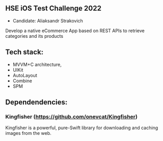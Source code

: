 ## HSE iOS Test Challenge 2022
- Candidate: Aliaksandr Strakovich

Develop a native eCommerce App based on REST APIs to retrieve categories and its products

## Tech stack:
- MVVM+C architecture, 
- UIKit
- AutoLayout
- Combine
- SPM

## Dependendencies:
### Kingfisher (https://github.com/onevcat/Kingfisher)
Kingfisher is a powerful, pure-Swift library for downloading and caching images from the web.
